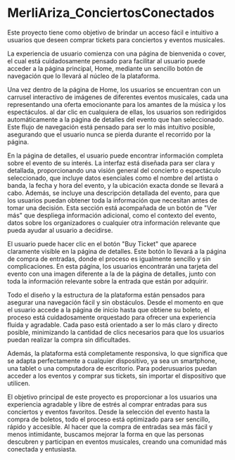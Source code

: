 # MerliAriza_ConciertosConectados

Este proyecto tiene como objetivo de brindar un acceso fácil e intuitivo a usuarios que deseen comprar tickets para conciertos y eventos musicales. 

La experiencia de usuario comienza con una página de bienvenida o cover, el cual está cuidadosamente pensado para facilitar al usuario puede acceder a la página principal, Home, mediante un sencillo botón de navegación que lo llevará al núcleo de la plataforma.

Una vez dentro de la página de Home, los usuarios se encuentran con un carrusel interactivo de imágenes de diferentes eventos musicales, cada una representando una oferta emocionante para los amantes de la música y los espectáculos. al dar clic en cualquiera de ellas, los usuarios son redirigidos automáticamente a la página de detalles del evento que han seleccionado. Este flujo de navegación está pensado para ser lo más intuitivo posible, asegurando que el usuario nunca se pierda durante el recorrido por la página.

En la página de detalles, el usuario puede encontrar información completa sobre el evento de su interés. La interfaz está diseñada para ser clara y detallada, proporcionando una visión general del concierto o espectáculo seleccionado, que incluye datos esenciales como el nombre del artista o banda, la fecha y hora del evento, y la ubicación exacta donde se llevará a cabo. Además, se incluye una descripción detallada del evento, para que los usuarios puedan obtener toda la información que necesitan antes de tomar una decisión. Esta sección está acompañada de un botón de "Ver más" que despliega información adicional, como el contexto del evento, datos sobre los organizadores o cualquier otra información relevante que pueda ayudar al usuario a decidirse.

El usuario puede hacer clic en el botón "Buy Ticket" que aparece claramente visible en la página de detalles. Este botón lo llevará a la página de compra de entradas, donde el proceso es igualmente sencillo y sin complicaciones. En esta página, los usuarios encontrarán una tarjeta del evento con una imagen diferente a la de la página de detalles, junto con toda la información relevante sobre la entrada que están por adquirir. 

Todo el diseño y la estructura de la plataforma están pensados para asegurar una navegación fácil y sin obstáculos. Desde el momento en que el usuario accede a la página de inicio hasta que obtiene su boleto, el proceso está cuidadosamente orquestado para ofrecer una experiencia fluida y agradable. Cada paso está orientado a ser lo más claro y directo posible, minimizando la cantidad de clics necesarios para que los usuarios puedan realizar la compra sin dificultades.

Además, la plataforma está completamente responsiva, lo que significa que se adapta perfectamente a cualquier dispositivo, ya sea un smartphone, una tablet o una computadora de escritorio. Para poderusuarios puedan acceder a los eventos y comprar sus tickets, sin importar el dispositivo que utilicen.

El objetivo principal de este proyecto es proporcionar a los usuarios una experiencia agradable y libre de estrés al comprar entradas para sus conciertos y eventos favoritos. Desde la selección del evento hasta la compra de boletos, todo el proceso está optimizado para ser sencillo, rápido y accesible. Al hacer que la compra de entradas sea más fácil y menos intimidante, buscamos mejorar la forma en que las personas descubren y participan en eventos musicales, creando una comunidad más conectada y entusiasta.

